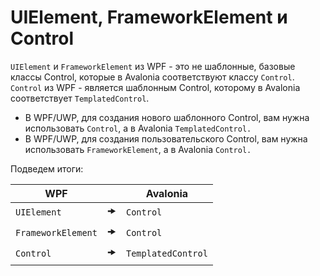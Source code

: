 # UIElement, FrameworkElement и Control

`UIElement` и `FrameworkElement` из WPF - это не шаблонные, базовые классы Control,
которые в Avalonia соответствуют классу `Control`.
`Control` из WPF - является шаблонным Control, которому в Avalonia соответствует `TemplatedControl`.

- В WPF/UWP, для создания нового шаблонного Control, вам нужна использовать `Control`, а в Avalonia `TemplatedControl.`
- В WPF/UWP, для создания пользовательского Control, вам нужна использовать `FrameworkElement`, а в Avalonia `Control.`

Подведем итоги:

| WPF                |    | Avalonia           |
|--------------------|----|--------------------|
| `UIElement`        | 🠞 |  `Control`         |
| `FrameworkElement` | 🠞 | `Control`          |
| `Control`          | 🠞 | `TemplatedControl` |